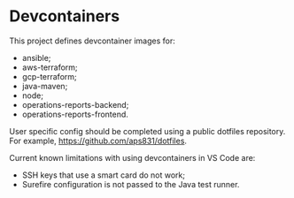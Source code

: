 # Devcontainers

This project defines devcontainer images for:

-   ansible;
-   aws-terraform;
-   gcp-terraform;
-   java-maven;
-   node;
-   operations-reports-backend;
-   operations-reports-frontend.

User specific config should be completed using a public dotfiles repository. For example, https://github.com/aps831/dotfiles.

Current known limitations with using devcontainers in VS Code are:

-   SSH keys that use a smart card do not work;
-   Surefire configuration is not passed to the Java test runner.
